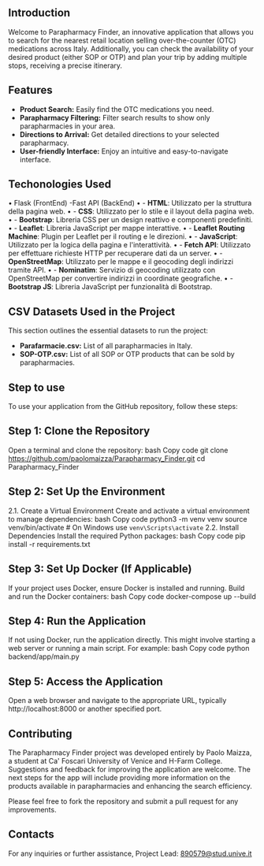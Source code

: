 ## Introduction

Welcome to Parapharmacy Finder, an innovative application that allows you to search for the nearest retail location selling over-the-counter (OTC) medications across Italy. Additionally, you can check the availability of your desired product (either SOP or OTP) and plan your trip by adding multiple stops, receiving a precise itinerary.

## Features

- **Product Search:** Easily find the OTC medications you need.
- **Parapharmacy Filtering:** Filter search results to show only parapharmacies in your area.
- **Directions to Arrival:** Get detailed directions to your selected parapharmacy.
- **User-friendly Interface:** Enjoy an intuitive and easy-to-navigate interface.

## Techonologies Used 

•	Flask (FrontEnd) -Fast API (BackEnd)
•	- **HTML**: Utilizzato per la struttura della pagina web.
•	- **CSS**: Utilizzato per lo stile e il layout della pagina web.
•	- **Bootstrap**: Libreria CSS per un design reattivo e componenti predefiniti.
•	- **Leaflet**: Libreria JavaScript per mappe interattive.
•	- **Leaflet Routing Machine**: Plugin per Leaflet per il routing e le direzioni.
•	- **JavaScript**: Utilizzato per la logica della pagina e l'interattività.
•	- **Fetch API**: Utilizzato per effettuare richieste HTTP per recuperare dati da un server.
•	- **OpenStreetMap**: Utilizzato per le mappe e il geocoding degli indirizzi tramite API.
•	- **Nominatim**: Servizio di geocoding utilizzato con OpenStreetMap per convertire indirizzi in coordinate geografiche.
•	- **Bootstrap JS**: Libreria JavaScript per funzionalità di Bootstrap.

## CSV Datasets Used in the Project

This section outlines the essential datasets to run the project:

- **Parafarmacie.csv:** List of all parapharmacies in Italy.
- **SOP-OTP.csv:** List of all SOP or OTP products that can be sold by parapharmacies.


## Step to use

To use your application from the GitHub repository, follow these steps:

## Step 1: Clone the Repository
Open a terminal and clone the repository:
bash
Copy code
git clone https://github.com/paolomaizza/Parapharmacy_Finder.git
cd Parapharmacy_Finder

## Step 2: Set Up the Environment
2.1. Create a Virtual Environment
Create and activate a virtual environment to manage dependencies:
bash
Copy code
python3 -m venv venv
source venv/bin/activate  # On Windows use `venv\Scripts\activate`
2.2. Install Dependencies
Install the required Python packages:
bash
Copy code
pip install -r requirements.txt

## Step 3: Set Up Docker (If Applicable)
If your project uses Docker, ensure Docker is installed and running. Build and run the Docker containers:
bash
Copy code
docker-compose up --build

## Step 4: Run the Application
If not using Docker, run the application directly. This might involve starting a web server or running a main script. For example:
bash
Copy code
python backend/app/main.py

## Step 5: Access the Application
Open a web browser and navigate to the appropriate URL, typically http://localhost:8000 or another specified port.

## Contributing

The Parapharmacy Finder project was developed entirely by Paolo Maizza, a student at Ca' Foscari University of Venice and H-Farm College. Suggestions and feedback for improving the application are welcome. The next steps for the app will include providing more information on the products available in parapharmacies and enhancing the search efficiency.

Please feel free to fork the repository and submit a pull request for any improvements. 

 
## Contacts 
For any inquiries or further assistance, Project Lead: 890579@stud.unive.it
